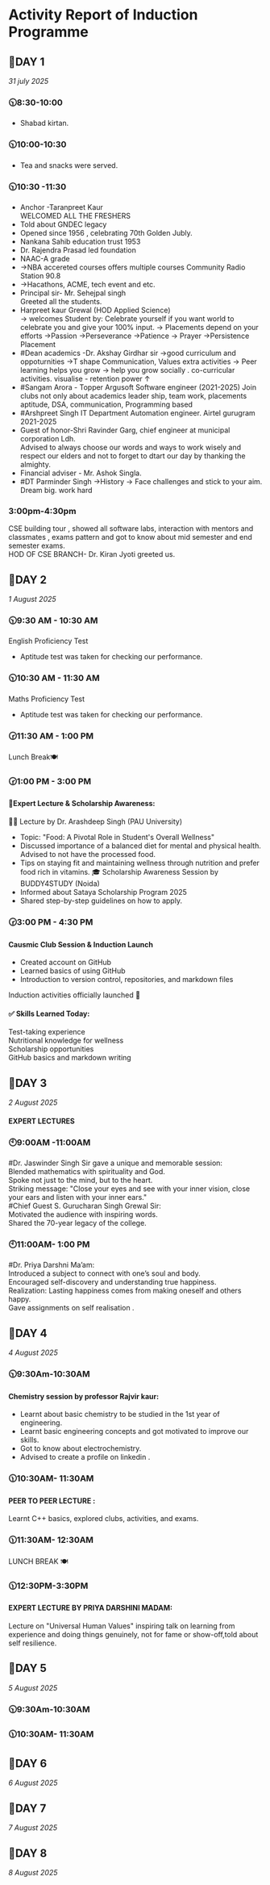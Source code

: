 # Activity Report of Induction Programme
## 🔗**DAY 1**<br>
*31 july 2025*<br>

### 🕥8:30-10:00 <br>
- Shabad kirtan.<br>

### 🕥10:00-10:30 <br>
- Tea and snacks were served.<br>

### 🕥10:30 -11:30<br>
- Anchor -Taranpreet Kaur <br>
WELCOMED ALL THE FRESHERS 
- Told about GNDEC legacy
- Opened since 1956 , celebrating 70th Golden Jubly.
- Nankana Sahib education trust 1953
- Dr. Rajendra Prasad led foundation
-   NAAC-A grade
-  →NBA accereted courses offers multiple courses Community Radio Station 90.8
-  →Hacathons, ACME, tech event and etc.
-  Principal sir- Mr. Sehejpal singh <br>
Greeted all the students. 
-  Harpreet kaur Grewal (HOD Applied Science)<br> → welcomes Student by: Celebrate yourself if you want world to celebrate you and give your 100% input. → Placements depend on your efforts →Passion →Perseverance →Patience → Prayer →Persistence Placement 
-  #Dean academics -Dr. Akshay Girdhar sir →good curriculum and oppoturnities →T shape Communication, Values extra activities → Peer learning helps you grow → help you grow socially . co-curricular activities. visualise - retention power ↑
-  #Sangam Arora - Topper Argusoft Software engineer (2021-2025) Join clubs not only about academics leader ship, team work, placements aptitude, DSA, communication, Programming  based
-  #Arshpreet Singh  IT Department Automation engineer. Airtel gurugram 2021-2025
- Guest of honor-Shri Ravinder Garg, chief engineer at municipal corporation Ldh.<br>
Advised to always choose our words and ways to work wisely and respect our elders and not to forget to dtart our day by thanking the almighty.
- Financial adviser - Mr. Ashok Singla.
- #DT Parminder Singh →History → Face challenges and stick to your aim. Dream big. work hard 
### 3:00pm-4:30pm
CSE building tour , showed all software labs, interaction with mentors and classmates , exams pattern and got to know about mid semester and end semester exams.<br>
HOD OF CSE BRANCH- Dr. Kiran Jyoti greeted us.

## 🔗**DAY 2**<br>
*1 August 2025*<br>

### 🕥9:30 AM - 10:30 AM
English Proficiency Test
- Aptitude test was taken for checking our performance.
### 🕥10:30 AM - 11:30 AM
Maths Proficiency Test
- Aptitude test was taken for checking our performance.
### 🕝11:30 AM - 1:00 PM
Lunch Break🍽️
###  🕝1:00 PM - 3:00 PM
#### 🧠Expert Lecture & Scholarship Awareness:<br>
🧑‍🏫 Lecture by Dr. Arashdeep Singh (PAU University)
- Topic: "Food: A Pivotal Role in Student's Overall Wellness"
- Discussed importance of a balanced diet for mental and physical health. Advised to not have the processed food.
- Tips on staying fit and maintaining wellness through nutrition and prefer food rich in vitamins.
🎓 Scholarship Awareness Session by BUDDY4STUDY (Noida)
- Informed about Sataya Scholarship Program 2025
- Shared step-by-step guidelines on how to apply.
### 🕝3:00 PM - 4:30 PM
#### Causmic Club Session & Induction Launch
- Created account on GitHub
- Learned basics of using GitHub
- Introduction to version control, repositories, and markdown files<br>

Induction activities officially launched 🎉

#### ✅ Skills Learned Today:

Test-taking experience<br>
Nutritional knowledge for wellness<br>
Scholarship opportunities<br>
GitHub basics and markdown writing<br>

## 🔗**DAY 3**<br>
*2 August 2025*<br>

#### EXPERT LECTURES
### 🕙9:00AM -11:00AM 
#Dr. Jaswinder Singh Sir gave a unique and memorable session:<br>
Blended mathematics with spirituality and God.<br>
Spoke not just to the mind, but to the heart.<br>
Striking message: "Close your eyes and see with your inner vision, close your ears and listen with your inner ears."<br>
#Chief Guest S. Gurucharan Singh Grewal Sir:<br>
Motivated the audience with inspiring words.<br>
Shared the 70-year legacy of the college.<br>
### 🕙11:00AM- 1:00 PM
#Dr. Priya Darshni Ma’am:<br>
Introduced a subject to connect with one’s soul and body.<br>
Encouraged self-discovery and understanding true happiness.<br>
Realization: Lasting happiness comes from making oneself and others happy.<br>
Gave assignments on self realisation .

## 🔗**DAY 4**<br>
*4 August 2025*<br>

### 🕥9:30Am-10:30AM
#### Chemistry session by professor Rajvir kaur:
- Learnt about basic chemistry to be studied in the 1st year of engineering.
- Learnt basic engineering concepts and got motivated to improve our skills.
- Got to know about electrochemistry.
- Advised to create a profile on linkedin .

### 🕦10:30AM- 11:30AM
#### PEER TO PEER LECTURE :
Learnt C++ basics, explored clubs, activities, and exams.

### 🕦11:30AM- 12:30AM
LUNCH BREAK 🍽️

### 🕦12:30PM-3:30PM
#### EXPERT LECTURE BY PRIYA DARSHINI MADAM:
Lecture on "Universal Human Values"
inspiring talk on learning from experience and doing things genuinely, not for fame or show-off,told about self resilience. 


## 🔗**DAY 5**<br>
*5 August 2025*<br>


### 🕥9:30Am-10:30AM
### 🕦10:30AM- 11:30AM

## 🔗**DAY 6**<br>
*6 August 2025*<br>


## 🔗**DAY 7**<br>
*7 August 2025*<br>


## 🔗**DAY 8**<br>
*8 August 2025*<br>
